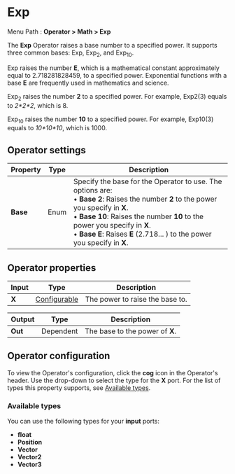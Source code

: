 # Exp

Menu Path : **Operator > Math > Exp**

The **Exp** Operator raises a base number to a specified power. It supports three common bases: Exp, Exp<sub>2</sub>, and Exp<sub>10</sub>.

Exp raises the number **E**, which is a mathematical constant approximately equal to 2.718281828459, to a specified power. Exponential functions with a base **E** are frequently used in mathematics and science.

Exp<sub>2</sub> raises the number **2** to a specified power. For example, Exp2(3) equals to *2\*2\*2*, which is 8. 

Exp<sub>10</sub> raises the number **10** to a specified power. For example, Exp10(3) equals to *10\*10\*10*, which is 1000.

## Operator settings

| **Property** | **Type** | **Description**                                              |
| ------------ | -------- | ------------------------------------------------------------ |
| **Base**     | Enum     | Specify the base for the Operator to use. The options are:<br/>&#8226; **Base 2**: Raises the number **2** to the power you specify in **X**.<br/>&#8226; **Base 10**: Raises the number **10** to the power you specify in **X**.<br/>&#8226; **Base E**: Raises **E** (2.718... ) to the power you specify in **X**. |

## Operator properties

| **Input** | **Type**                                | **Description**                 |
| --------- | --------------------------------------- | ------------------------------- |
| **X**     | [Configurable](#operator-configuration) | The power to raise the base to. |

| **Output** | **Type**  | **Description**                 |
| ---------- | --------- | ------------------------------- |
| **Out**    | Dependent | The base to the power of **X**. |

## Operator configuration

To view the Operator's configuration, click the **cog** icon in the Operator's header. Use the drop-down to select the type for the **X** port. For the list of types this property supports, see [Available types](#available-types).

### Available types

You can use the following types for your **input** ports:

* **float**
* **Position**
* **Vector**
* **Vector2**
* **Vector3**
